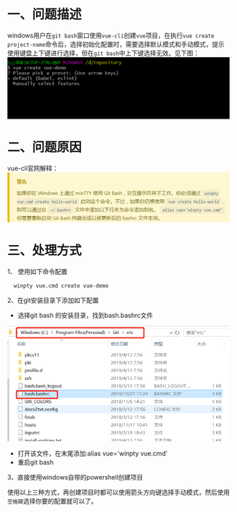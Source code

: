 # 一、问题描述
windows用户在`git bash`窗口使用`vue-cli`创建`vue`项目，在执行`vue create project-name`命令后，选择初始化配置时，需要选择默认模式和手动模式，提示使用键盘上下键进行选择，但在`git bash`中上下键选择无效。见下图：
<img src='./img/01.png' width='800'>

# 二、问题原因
vue-cli官网解释：
<img src='./img/02.png' width='800'>

# 三、处理方式
1、 使用如下命令配置
```bash
  winpty vue.cmd create vue-demo
```

2、在git安装目录下添加如下配置
* 选择git bash 的安装目录，找到bash.bashrc文件

<img src='./img/03.png' width='800'>

* 打开该文件，在末尾添加:alias vue='winpty vue.cmd'
* 重启git bash

3、直接使用windows自带的powershell创建项目

使用以上三种方式，再创建项目时都可以使用箭头方向键选择手动模式，然后使用`空格键`选择你要的配置就可以了。